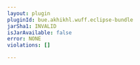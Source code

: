 ```yaml
---
layout: plugin
pluginId: bue.akhikhl.wuff.eclipse-bundle
jarSha1: INVALID
isJarAvailable: false
error: NONE
violations: []

---
```

